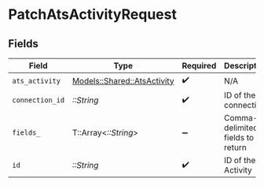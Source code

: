 # PatchAtsActivityRequest


## Fields

| Field                                                             | Type                                                              | Required                                                          | Description                                                       |
| ----------------------------------------------------------------- | ----------------------------------------------------------------- | ----------------------------------------------------------------- | ----------------------------------------------------------------- |
| `ats_activity`                                                    | [Models::Shared::AtsActivity](../../models/shared/atsactivity.md) | :heavy_check_mark:                                                | N/A                                                               |
| `connection_id`                                                   | *::String*                                                        | :heavy_check_mark:                                                | ID of the connection                                              |
| `fields_`                                                         | T::Array<*::String*>                                              | :heavy_minus_sign:                                                | Comma-delimited fields to return                                  |
| `id`                                                              | *::String*                                                        | :heavy_check_mark:                                                | ID of the Activity                                                |